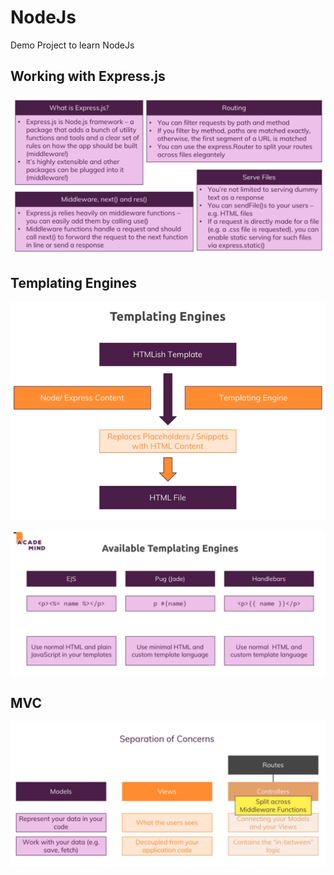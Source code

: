 # NodeJs
Demo Project to learn NodeJs

## Working with Express.js
![picture](https://github.com/deepakkum21/NodeJs/blob/master/Images/5.%20Working%20with%20Express.js%20-%20module.PNG)

## Templating Engines
![picture](https://github.com/deepakkum21/NodeJs/blob/master/Images/Templating%20Engines.PNG)

![picture](https://github.com/deepakkum21/NodeJs/blob/master/Images/Available%20Templating%20Engines.PNG)

## MVC
![mvc](https://github.com/deepakkum21/NodeJs/blob/master/Images/MVC.PNG)
